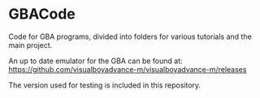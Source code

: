 # GBACode
Code for GBA programs, divided into folders for various tutorials and the main project.

An up to date emulator for the GBA can be found at:
https://github.com/visualboyadvance-m/visualboyadvance-m/releases

The version used for testing is included in this repository.
